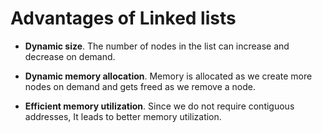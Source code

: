 # Advantages of Linked lists

- **Dynamic size**. The number of nodes in the list can increase and decrease on demand.

- **Dynamic memory allocation**. Memory is allocated as we create more nodes on demand and gets freed as we remove a node.

- **Efficient memory utilization**. Since we do not require contiguous addresses, It leads to better memory utilization.
